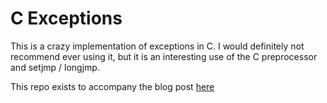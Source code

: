 # C Exceptions

This is a crazy implementation of exceptions in C.
I would definitely not recommend ever using it, but it is an interesting use of the C preprocessor and setjmp / longjmp.

This repo exists to accompany the blog post [here](https://gwilym.dev/2020/12/the-c-preprocessor-is-awesome-part-iii/)